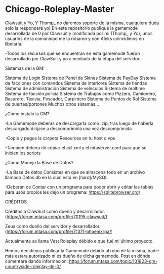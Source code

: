 # Chicago-Roleplay-Master



Clawsuit y Yo, Y Thomp_ no daremos soporte de la misma, cualquiera duda solo la responderé yo) En este repositorio publiqué la gamemode desarrollada de 0 por Clawsuit y modificada por mí (Thomp_ y Yo), unos usuarios de la comunidad me la robaron y con Aleks coincidimos en libelarla.


-Todos los recursos que se encuentran en esta gamemode fueron desarrollado por ClawSuit y yo a mediado de la etapa del servidor.

Sistemas de la GM:

Sistema de Login
Sistema de Panel de Skines
Sistema de PayDay
Sistema de facciones con comandos
Sistema de interiores
Sistema de tiendas
Sistema de administración
Sistema de vehículos
Sistema de realtime 
Sistema de facción policia
Sistema de Trabajos como Pizzero, Camionero, Basurero, Taxista, Pescador, Carpintero
Sistema de Puntos de Rol
Sistema de puertas/portones 
Muchos otros sistemas...


¿Cómo instalo la GM?

-La Gamemode deberas de descargarla como .zip, tras luego de haberla descargado dirijase a descomprimirla una vez descomprimida

-Copie y pegue la carpeta Resources en tu host o vps

-Tambien debera de copiar el acl.xml y el mtaserver.conf para que se inicien los scripts



¿Como Manejo la Base de Datos?

-La Base de datos Consistes en que se almacena todo en un archivo llamado Datos.db en la cual esta en [hard]/MySQL

-Deberan de Contar con un programa para poder abrir y editar las tablas para usos propios les dejo un programa: https://sqlitebrowser.org/


CRÉDITOS

Créditos a ClawSuit como dueño y desarrollador. (https://forum.mtasa.com/profile/70195-clawsuit/)

Zeus como dueño del servidor y desarrollador. (https://forum.mtasa.com/profile/71371-phoenixrpa/)

Actualmente se llama Vest Roleplay débido a que fué mi último proyecto.

Hemos decidimos públicar la Gamemode debido al robo de la misma; nadie más estara autorizado ni es dueño de dicha gamemode.
Post en dónde  comentare dando información: https://forum.mtasa.com/topic/131823-gm-countryside-roleplay-de-0/
